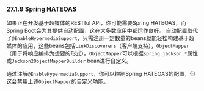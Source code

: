 ### 27.1.9 Spring HATEOAS

如果正在开发基于超媒体的RESTful API，你可能需要Spring HATEOAS，而Spring Boot会为其提供自动配置，这在大多数应用中都运作良好。
自动配置取代了`@EnableHypermediaSupport`，只需注册一定数量的beans就能轻松构建基于超媒体的应用，这些beans包括`LinkDiscoverers`（客户端支持），`ObjectMapper`（用于将响应编排为想要的形式）。`ObjectMapper`可以根据`spring.jackson.*`属性或`Jackson2ObjectMapperBuilder` bean进行自定义。

通过注解`@EnableHypermediaSupport`，你可以控制Spring HATEOAS的配置，但这会禁用上述`ObjectMapper`的自定义功能。
